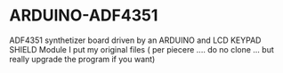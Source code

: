 # ARDUINO-ADF4351
ADF4351 synthetizer board driven by an ARDUINO and LCD KEYPAD SHIELD Module
I put my original files ( per piecere .... do no clone ... but really upgrade the program if you want)
